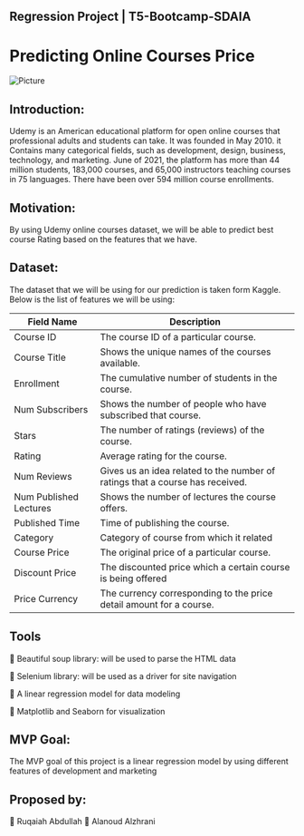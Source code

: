 ## Regression Project | T5-Bootcamp-SDAIA

# Predicting Online Courses Price

![Picture](https://bargainireland.ie/wp-content/uploads/2022/01/22392-0-udemy-courses-google-facebook-youtube-ads-python-google-sheets-istqb-civil-engineering-business-etiquette-more-2048x1079.jpg) 

## Introduction:
Udemy is an American educational platform for open online courses that professional adults and students can take. It was founded in May 2010. it Contains many categorical fields, such as development, design, business, technology, and marketing.
June of 2021, the platform has more than 44 million students, 183,000 courses, and 65,000 instructors teaching courses in 75 languages. There have been over 594 million course enrollments.


## 	Motivation:

By using Udemy online courses dataset, we will be able to predict best course Rating based on the features that we have.


## 	Dataset:

The dataset that we will be using for our prediction is taken form Kaggle.
Below is the list of features we will be using:




| Field Name            | Description                                                                                                |
|-----------------------|------------------------------------------------------------------------------------------------------------|
|Course ID          | The course ID of a particular course.                            |
|Course Title                    | Shows the unique names of the courses available.                                                              |
|Enrollment                  |The cumulative number of students in the course.                                                              |
|Num Subscribers            | Shows the number of people who have subscribed that course.                                                                      |
|Stars                 | The number of ratings (reviews) of the course.  |
|Rating           | Average rating for the course. |
|Num Reviews       |Gives us an idea related to the number of ratings that a course has received.                 |
|Num Published Lectures           | Shows the number of lectures the course offers.                                                     |
|Published Time        | Time of publishing the course.                                                        |
|Category             | Category of course from which it related                                                               |
|Course Price        | The original price of a particular course.                                                      |
|Discount Price             | The discounted price which a certain course is being offered |
|Price Currency         | The currency corresponding to the price detail amount for a course. |



## 	Tools
	Beautiful soup library: will be used to parse the HTML data

	Selenium library: will be used as a driver for site navigation

	A linear regression model for data modeling


	Matplotlib and Seaborn for visualization

## 	MVP Goal:
The MVP goal of this project is a linear regression model by using different features of development and marketing



##  Proposed by:
	Ruqaiah Abdullah
	Alanoud Alzhrani


